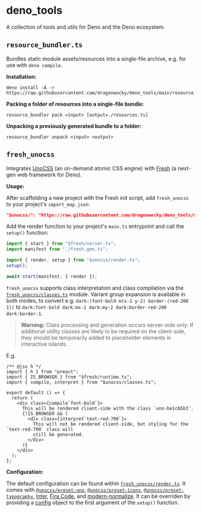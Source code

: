 # deno_tools

A collection of tools and utils for Deno and the Deno ecosystem.

## `resource_bundler.ts`

Bundles static module assets/resources into a single-file archive,
e.g. for use with `deno compile`.

**Installation:**

```
deno install -A -r https://raw.githubusercontent.com/dragonwocky/deno_tools/main/resource_bundler.ts
```

**Packing a folder of resources into a single-file bundle:**

```
resource_bundler pack <input> [output=./resources.ts]
```

**Unpacking a previously generated bundle to a folder:**

```
resource_bundler unpack <input> <output>
```

## `fresh_unocss`

Integrates [UnoCSS](https://github.com/unocss/unocss) (an on-demand atomic CSS engine)
with [Fresh](https://fresh.deno.dev) (a next-gen web framework for Deno).

**Usage:**

After scaffolding a new project with the Fresh init script,
add `fresh_unocss` to your project's `import_map.json`:

```json
"$unocss/": "https://raw.githubusercontent.com/dragonwocky/deno_tools/main/fresh_unocss/",
```

Add the render function to your project's `main.ts` entrypoint and call the `setup()` function:

```ts
import { start } from "$fresh/server.ts";
import manifest from "./fresh.gen.ts";

import { render, setup } from "$unocss/render.ts";
setup();

await start(manifest, { render });
```

`fresh_unocss` supports class interpretation and class compilation via
the [`fresh_unocss/classes.ts`](./fresh_unocss/classes.ts) module.
Variant group expansion is available in both modes, to convert e.g.
`dark:(font-bold m(x-1 y-2) border-(red-200 1))` to
`dark:font-bold dark:mx-1 dark:my-2 dark:border-red-200 dark:border-1`.

> **Warning:** Class processing and generation occurs server-side only.
> If additional utility classes are likely to be required on the client-side,
> they should be temporarily added to placeholder elements in interactive islands.

E.g.

```tsx
/** @jsx h */
import { h } from "preact";
import { IS_BROWSER } from "$fresh/runtime.ts";
import { compile, interpret } from "$unocss/classes.ts";

export default () => {
  return (
    <div class={compile`font-bold`}>
      This will be rendered client-side with the class `uno-be1c65b3`.
      {!IS_BROWSER && (
        <div class={interpret`text-red-700`}>
          This will not be rendered client-side, but styling for the `text-red-700` class will
          still be generated.
        </div>
      )}
    </div>
  );
};
```

**Configuration:**

The default configuration can be found within [`fresh_unocss/render.ts`](./fresh_unocss/render.ts).
It comes with [`@unocss/preset-uno`](https://github.com/unocss/unocss/tree/main/packages/preset-uno),
[`@unocss/preset-icons`](https://github.com/unocss/unocss/tree/main/packages/preset-icons),
[`@unocss/preset-typography`](https://github.com/unocss/unocss/tree/main/packages/preset-typography),
[Inter](https://rsms.me/inter/), [Fira Code](https://github.com/tonsky/FiraCode),
and [modern-normalize](https://github.com/sindresorhus/modern-normalize). It can
be overriden by providing a [config](https://github.com/unocss/unocss#configurations)
object to the first argument of the `setup()` function.
